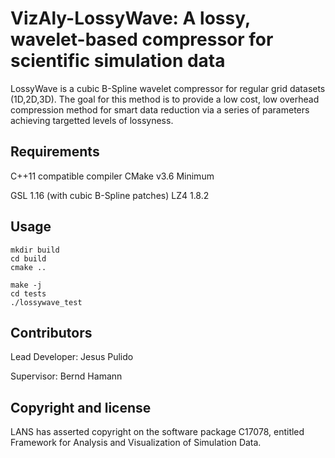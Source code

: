 # VizAly-LossyWave: A lossy, wavelet-based compressor for scientific simulation data

LossyWave is a cubic B-Spline wavelet compressor for regular grid datasets (1D,2D,3D). The goal for this method is to provide a low cost, low overhead compression method for smart data reduction via a series of parameters achieving targetted levels of lossyness.

## Requirements
C++11 compatible compiler
CMake v3.6 Minimum

GSL 1.16 (with cubic B-Spline patches)
LZ4 1.8.2

## Usage
```
mkdir build
cd build
cmake ..

make -j
cd tests
./lossywave_test
```
## Contributors

Lead Developer: Jesus Pulido

Supervisor: Bernd Hamann

## Copyright and license
LANS has asserted copyright on the software package C17078, entitled Framework for Analysis and Visualization of Simulation Data.

